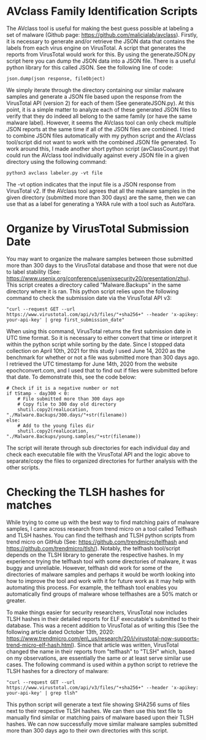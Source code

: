 # AVclass Family Identification Scripts

The AVclass tool is useful for making
the best guess possible at labeling a set of malware (Github
page: https://github.com/malicialab/avclass). Firstly, it is
necessary to generate and/or retrieve the JSON data that
contains the labels from each virus engine on VirusTotal. A
script that generates the reports from VirusTotal would work for this.
By using the generateJSON.py script here you can dump the JSON data 
into a JSON file. There is a useful python library for this called 
JSON. See the following line of code:
```
json.dump(json response, fileObject)
```
We simply iterate through the directory containing our
similar malware samples and generate a JSON file based upon
the response from the VirusTotal API (version 2) for each
of them (See generateJSON.py). At this point, it is a simple matter
to analyze each of these generated JSON files to verify that
they do indeed all belong to the same family (or have the
same malware label). However, it seems the AVclass tool can
only check multiple JSON reports at the same time if all
of the JSON files are combined. I tried to combine JSON
files automatically with my python script and the AVclass
tool/script did not want to work with the combined JSON file
generated. To work around this, I made another short python
script (avClassCount.py) that could run the AVclass tool individually against every
JSON file in a given directory using the following command:
```
python3 avclass labeler.py -vt file
```
The -vt option indicates that the input file is a JSON
response from VirusTotal v2. If the AVclass tool agrees that all
the malware samples in the given directory (submitted more
than 300 days) are the same, then we can use that as a label
for generating a YARA rule with a tool such as AutoYara.

# Organize by VirusTotal Submission Date

You may want to organize the malware samples between those submitted more than 300 days to the VirusTotal database and those that were not due to label stability (See: https://www.usenix.org/conference/usenixsecurity20/presentation/zhu). This script creates a directory called "Malware.Backups" in the same directory where it is ran. This python script relies upon the following command to check the submission date via the VirusTotal API v3:

```
"curl --request GET --url https://www.virustotal.com/api/v3/files/"+sha256+" --header 'x-apikey: your-api-key' | grep first_submission_date"
```

When using this command, VirusTotal returns the first submission date in UTC time format. So it is necessary to either convert that time or interpret it within the python script while sorting by the date. Since I stopped data collection on April 10th, 2021 for this study I used June 14, 2020 as the benchmark for whether or not a file was submitted more than 300 days ago. I retrieved the UTC timestamp for June 14th, 2020 from the website epochconvert.com, and I used that to find out if files were submitted before that date. To demonstrate this, see the code below:

```
# Check if it is a negative number or not
if tStamp - day300 < 0:
	# File submitted more than 300 days ago
	# Copy file to 300 day old directory
	shutil.copy2(realLocation, "./Malware.Backups/300.days/"+str(filename))
else:
	# Add to the young files dir
	shutil.copy2(realLocation, "./Malware.Backups/young.samples/"+str(filename))
```

The script will iterate through sub directories for each individual day and check each executable file with the VirusTotal API and the logic above to separate/copy the files to organized directories for further analysis with the other scripts.

# Checking the TLSH hashes for matches

While trying to come up with the best way to find matching pairs of malware samples, I came across research from trend micro on a tool called Telfhash and TLSH hashes. You can find the telfhash and TLSH python scripts from trend micro on GitHub (See: https://github.com/trendmicro/telfhash and https://github.com/trendmicro/tlsh/). Notably, the telfhash tool/script depends on the TLSH library to generate the respective hashes. In my experience trying the telfhash tool with some directories of malware, it was buggy and unreliable. However, telfhash did work for some of the directories of malware samples and perhaps it would be worth looking into how to improve the tool and work with it for future work as it may help with automating this process. For example, the telfhash tool enables you automatically find groups of malware whose telfhashes are a 50\% match or greater.

To make things easier for security researchers, VirusTotal now includes TLSH hashes in their detailed reports for ELF executable's submitted to their database. This was a recent addition to VirusTotal as of writing this (See the following article dated October 13th, 2020: https://www.trendmicro.com/en\_us/research/20/j/virustotal-now-supports-trend-micro-elf-hash.html). Since that article was written, VirusTotal changed the name in their reports from "telfhash" to "TLSH" which, based on my observations, are essentially the same or at least serve similar use cases. The following command is used within a python script to retrieve the TLSH hashes for a directory of malware:

```
"curl --request GET --url https://www.virustotal.com/api/v3/files/"+sha256+" --header 'x-apikey: your-api-key' | grep tlsh"
```

This python script will generate a text file showing SHA256 sums of files next to their respective TLSH hashes. We can then use this text file to manually find similar or matching pairs of malware based upon their TLSH hashes. We can now successfully move similar malware samples submitted more than 300 days ago to their own directories with this script.
